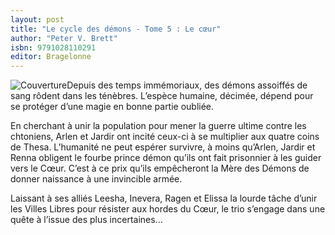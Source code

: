```yaml
---
layout: post
title: "Le cycle des démons - Tome 5 : Le cœur"
author: "Peter V. Brett"
isbn: 9791028110291
editor: Bragelonne
---
```


![Couverture](/img/9791028110291.jpg)Depuis des temps immémoriaux, des démons assoiffés de sang rôdent dans les ténèbres. L’espèce humaine, décimée, dépend pour se protéger d’une magie en bonne partie oubliée.

En cherchant à unir la population pour mener la guerre ultime contre les chtoniens, Arlen et Jardir ont incité ceux-ci à se multiplier aux quatre coins de Thesa. L’humanité ne peut espérer survivre, à moins qu’Arlen, Jardir et Renna obligent le fourbe prince démon qu’ils ont fait prisonnier à les guider vers le Cœur. C’est à ce prix qu’ils empêcheront la Mère des Démons de donner naissance à une invincible armée.

Laissant à ses alliés Leesha, Inevera, Ragen et Elissa la lourde tâche d’unir les Villes Libres pour résister aux hordes du Cœur, le trio s’engage dans une quête à l’issue des plus incertaines...